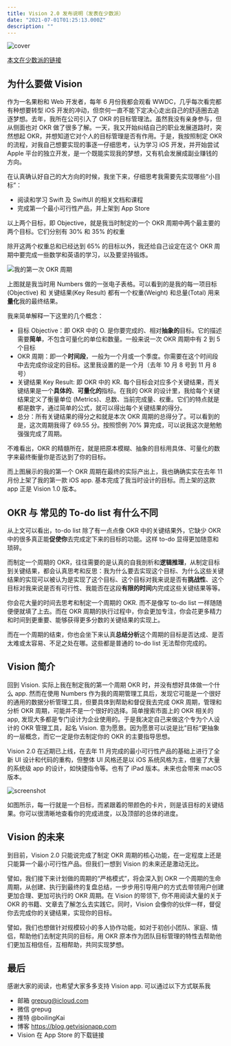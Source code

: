 ```yaml
---
title: Vision 2.0 发布说明（发表在少数派）
date: "2021-07-01T01:25:13.000Z"
description: ""
---
```


[本文在少数派的链接]: https://sspai.com/post/67497

![cover](./6cc426abbcfa89879ba57f0cdcadc64e.png)

[本文在少数派的链接]

## 为什么要做 Vision

作为一名果粉和 Web 开发者，每年 6 月份我都会观看 WWDC，几乎每次看完都有种想要转型 iOS 开发的冲动，但奈何一直不能下定决心走出自己的舒适圈去追逐梦想。去年，我所在公司引入了 OKR 的目标管理法。虽然我没有亲身参与，但从侧面也对 OKR 做了很多了解。一天，我又开始纠结自己的职业发展道路时，突然想起 OKR，并想知道它对个人的目标管理是否有作用。于是，我按照制定 OKR 的流程，对我自己想要实现的事逐一仔细思考，认为学习 iOS 开发，并开始尝试 Apple 平台的独立开发，是一个既能实现我的梦想，又有机会发展成副业赚钱的方向。

在认真确认好自己的大方向的时候，我坐下来，仔细思考我需要先实现哪些“小目标”：

- 阅读和学习 Swift 及 SwiftUI 的相关文档和课程
- 完成第一个最小可行性产品，并上架到 App Store

以上两个目标，即 Objective，就是我当时制定的一个 OKR 周期中两个最主要的两个目标。它们分别有 30% 和 35% 的权重

除开这两个权重总和已经达到 65% 的目标以外，我还给自己设定在这个 OKR 周期中要完成一些数学和英语的学习，以及要坚持锻炼。

![我的第一次 OKR 周期](./4ecd9ca7c79530388d18b8071e8c1eb0.png)

上图就是我当时用 Numbers 做的一张电子表格。可以看到的是我的每一项目标 (Objective) 和 关键结果(Key Result) 都有一个权重(Weight) 和总量(Total) 用来**量化**我的最终结果。

我来简单解释一下这里的几个概念：

- 目标 Objective：即 OKR 中的 O. 是你要完成的、相对**抽象的**目标。它的描述需要**简单**，不包含可量化的单位和数量。一般来说一次 OKR 周期中有 2 到 5 个目标
- OKR 周期：即一个**时间段**，一般为一个月或一个季度。你需要在这个时间段中去完成你设定的目标。这里我设置的是一个月（去年 10 月 8 号到 11 月 8 号）
- 关键结果 Key Result: 即 OKR 中的 KR. 每个目标会对应多个关键结果，而关键结果是一个**具体的**、**可量化的**指标。在我的 OKR 的设计里，我给每个关键结果定义了衡量单位 (Metrics)、总数、当前完成量、权重。它们的特点就是都是数字，通过简单的公式，就可以得出每个关键结果的得分。
- 总分：所有关键结果的得分之和就是本次 OKR 周期的总得分了。可以看到的是，这次周期我得了 69.55 分。按照惯例 70% 算完成，可以说我这次是勉勉强强完成了周期。

不难看出，OKR 的精髓所在，就是把原本模糊、抽象的目标用具体、可量化的数字来最终衡量你是否达到了你的目标。

而上图展示的我的第一个 OKR 周期在最终的实际产出上，我也确确实实在去年 11 月份上架了我的第一款 iOS app. 基本完成了我当时设计的目标。而上架的这款 app 正是 Vision 1.0 版本。

## OKR 与 常见的 To-do list 有什么不同

从上文可以看出，to-do list 除了有一点点像 OKR 中的关键结果外，它缺少 OKR 中的很多真正能**促使你**去完成定下来的目标的功能。这样 to-do 显得更加随意和琐碎。

而制定一个周期的 OKR，往往需要的是认真的自我剖析和**逻辑推理**，从制定目标到关键结果，都会认真思考和反思：我为什么要去实现这个目标、为什么这些关键结果的实现可以被认为是实现了这个目标、这个目标对我来说是否有**挑战性**、这个目标对我来说是否有可行性、我能否在这段**有限的时间**内完成这些关键结果等等。

你会花大量的时间去思考和制定一个周期的 OKR. 而不是像写 to-do list 一样随随便便就填了上去。而在 OKR 周期的执行过程中，你会更加专注，你会花更多精力和时间到更重要、能够获得更多分数的关键结果的实现上。

而在一个周期的结束，你也会坐下来认真**总结分析**这个周期的目标是否达成、是否太难或太容易、不足之处在哪。这些都是普通的 to-do list 无法帮你完成的。

## Vision 简介

回到 Vision. 实际上我在制定我的第一个周期 OKR 时，并没有想好具体做一个什么 app. 然而在使用 Numbers 作为我的周期管理工具后，发现它可能是一个很好的通用的数据分析管理工具，但要具体到帮助和督促我去完成 OKR 周期，管理和分析 OKR 周期，可能并不是一个很好的选择。简单搜索市面上的 OKR 相关的 app, 发现大多都是专门设计为企业使用的。于是我决定自己来做这个专为个人设计的 OKR 管理工具，起名 Vision. 意为愿景。因为愿景可以说是比”目标“更抽象的一层概念，而它一定是你去制定你的 OKR 的主要指导思想。

Vision 2.0 在近期已上线，在去年 11 月完成的最小可行性产品的基础上进行了全新 UI 设计和代码的重构，但整体 UI 风格还是以 iOS 系统风格为主，借鉴了大量的系统级 app 的设计，如快捷指令等。也有了 iPad 版本。未来也会带来 macOS 版本。

![screenshot](./49b4249c968b76ffeb3d5b86b180b634.jpg)

如图所示，每一行就是一个目标，而紧跟着的带颜色的卡片，则是该目标的关键结果。你可以很清晰地查看你的完成进度，以及顶部的总体的进度。

## Vision 的未来

到目前，Vision 2.0 只能说完成了制定 OKR 周期的核心功能，在一定程度上还是只能算一个最小可行性产品。但我们一想到 Vision 的未来还是激动无比。

譬如，我们接下来计划做的周期的“严格模式”，将会深入到 OKR 一个周期的生命周期，从创建、执行到最终的复盘总结，一步步用引导用户的方式去带领用户创建更加合理、更加可执行的 OKR 周期。在 Vision 的带领下, 你不用阅读大量的关于 OKR 的书籍、文章去了解怎么去实践它。同时，Vision 会像你的伙伴一样，督促你去完成你的关键结果，实现你的目标。

譬如，我们也想做针对规模较小的多人协作功能，如对于初创小团队、家庭、情侣，帮助他们去制定共同的目标，用 OKR 原本作为团队目标管理的特性去帮助他们更加互相信任，互相帮助，共同实现梦想。

## 最后

感谢大家的阅读，也希望大家多多支持 Vision app. 可以通过以下方式联系我

- 邮箱 grepug@icloud.com
- 微信 grepug
- 推特 @boilingKai
- 博客 https://blog.getvisionapp.com
- Vision 在 App Store 的下载链接

